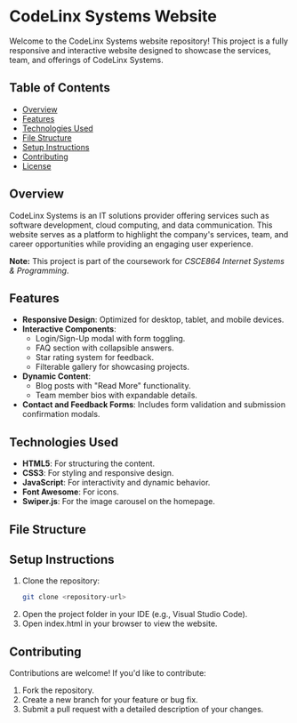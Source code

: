 # CodeLinx Systems Website

Welcome to the CodeLinx Systems website repository! This project is a fully responsive and interactive website designed to showcase the services, team, and offerings of CodeLinx Systems.

## Table of Contents

- [Overview](#overview)
- [Features](#features)
- [Technologies Used](#technologies-used)
- [File Structure](#file-structure)
- [Setup Instructions](#setup-instructions)
- [Contributing](#contributing)
- [License](#license)

## Overview

CodeLinx Systems is an IT solutions provider offering services such as software development, cloud computing, and data communication. This website serves as a platform to highlight the company's services, team, and career opportunities while providing an engaging user experience.

**Note:** This project is part of the coursework for *CSCE864 Internet Systems & Programming*.

## Features

- **Responsive Design**: Optimized for desktop, tablet, and mobile devices.
- **Interactive Components**:
  - Login/Sign-Up modal with form toggling.
  - FAQ section with collapsible answers.
  - Star rating system for feedback.
  - Filterable gallery for showcasing projects.
- **Dynamic Content**:
  - Blog posts with "Read More" functionality.
  - Team member bios with expandable details.
- **Contact and Feedback Forms**: Includes form validation and submission confirmation modals.

## Technologies Used

- **HTML5**: For structuring the content.
- **CSS3**: For styling and responsive design.
- **JavaScript**: For interactivity and dynamic behavior.
- **Font Awesome**: For icons.
- **Swiper.js**: For the image carousel on the homepage.

## File Structure

## Setup Instructions

1. Clone the repository:
   ```sh
   git clone <repository-url>
2. Open the project folder in your IDE (e.g., Visual Studio Code).
3. Open index.html in your browser to view the website.

## Contributing

Contributions are welcome! If you'd like to contribute:

1. Fork the repository.
2. Create a new branch for your feature or bug fix.
3. Submit a pull request with a detailed description of your changes.